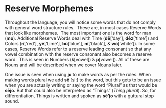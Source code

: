 # Reserve Morphemes

Throughout the language, you will notice some words that do not comply with general word structure rules.&nbsp; These are, in most cases Reserve Words that look like morphemes.&nbsp; The most important one is the word for man (**mo**). Additional Reserve Words deal with Time (**dē**[‘day’], **dēz**[‘time’]) and Colors (**rī**[‘red’], **yē**[‘Lime'], **bū**[‘blue’], **nī**[‘black’], &amp; **wō**[‘white’]). In some cases, Reserve Words refer to a reserve leading consonant so that any vowel combination with the reserve consonant also becomes a reserve word.&nbsp; This is seen in Numbers (**k**[vowel]) &amp; **p**[vowel]). All of these are Nouns and will be described when we cover Nouns later.

One issue is seen when using **jo** to make words as per the rules. When making words plural we add **sē** [si:] to the word, but this gets to be an issue when you are actually writing or saying the word “Plural” as that would be **sējo.** But that could also be interpreted as “Things” (_Thing plural_). So, for differentiation, Things is written and spoken as **sē’jo** with a guttural stop sound.&nbsp;&nbsp;
